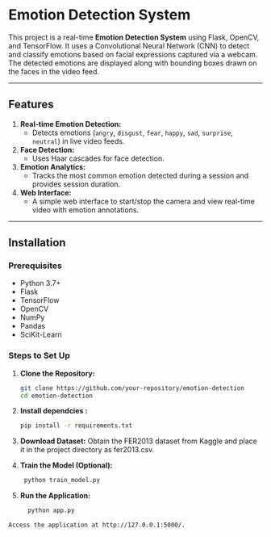 # Emotion Detection System

This project is a real-time **Emotion Detection System** using Flask, OpenCV, and TensorFlow. It uses a Convolutional Neural Network (CNN) to detect and classify emotions based on facial expressions captured via a webcam. The detected emotions are displayed along with bounding boxes drawn on the faces in the video feed.

---

## Features

1. **Real-time Emotion Detection:**
   - Detects emotions (`angry`, `disgust`, `fear`, `happy`, `sad`, `surprise`, `neutral`) in live video feeds.
2. **Face Detection:**
   - Uses Haar cascades for face detection.
3. **Emotion Analytics:**
   - Tracks the most common emotion detected during a session and provides session duration.
4. **Web Interface:**
   - A simple web interface to start/stop the camera and view real-time video with emotion annotations.

---

## Installation

### Prerequisites
- Python 3.7+
- Flask
- TensorFlow
- OpenCV
- NumPy
- Pandas
- SciKit-Learn

### Steps to Set Up

1. **Clone the Repository:**
   ```bash
   git clone https://github.com/your-repository/emotion-detection
   cd emotion-detection
2. **Install dependcies :**
     ```bash
     pip install -r requirements.txt
     ```

3. **Download Dataset:**
   Obtain the FER2013 dataset from Kaggle and place it in the project directory as fer2013.csv.


4. **Train the Model (Optional):**
   ```bash
    python train_model.py


5. **Run the Application:**
   ```bash
     python app.py
```
Access the application at http://127.0.0.1:5000/.
